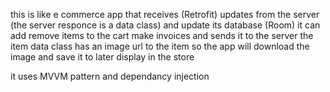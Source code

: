 this is like e commerce app that receives (Retrofit) updates from the server  (the server responce is a data class) and update its database (Room) it can add remove items to the cart make invoices and sends it to the server the item data class has an image url to the item so the app will download the image and save it to later display in the store

it uses MVVM pattern and dependancy injection
